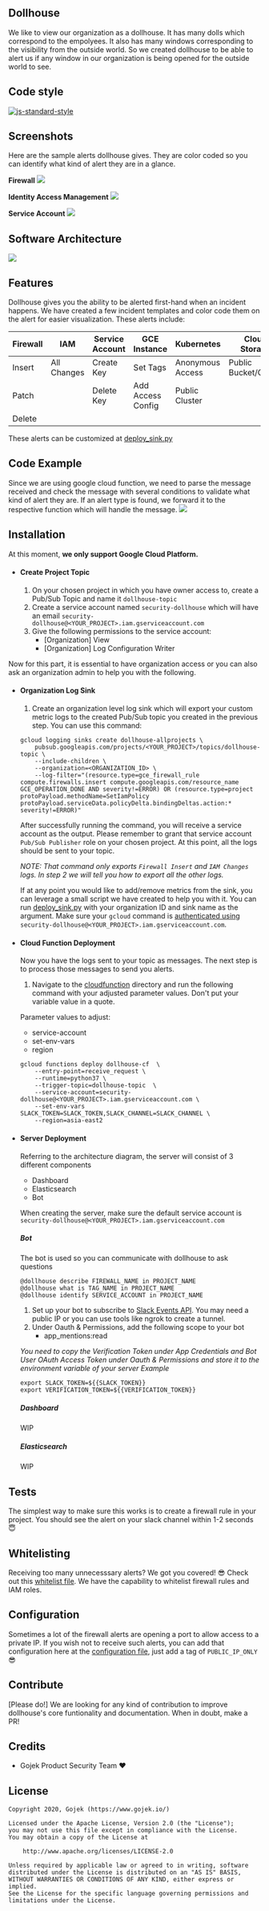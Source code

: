 ## Dollhouse
We like to view our organization as a dollhouse. It has many dolls which correspond to the empolyees. It also has many windows corresponding to the visibility from the outside world. So we created dollhouse to be able to alert us if any window in our organization is being opened for the outside world to see.

## Code style
[![js-standard-style](https://img.shields.io/badge/code%20style-standard-brightgreen.svg?style=flat)](https://github.com/feross/standard)
 
## Screenshots
Here are the sample alerts dollhouse gives. They are color coded so you can identify what kind of alert they are in a glance.

**Firewall**
![](img/firewall_insert.png)

**Identity Access Management**
![](img/iam_change.png)

**Service Account**
![](img/serviceaccount_createkey.png)


## Software Architecture
![](img/dollhouse20.png)

## Features
Dollhouse gives you the ability to be alerted first-hand when an incident happens. We have created a few incident templates and color code them on the alert for easier visualization. These alerts include:

|Firewall|IAM|Service Account|GCE Instance|Kubernetes|Cloud Storage|  
|-|-|-|-|-|-|
| Insert |All Changes | Create Key| Set Tags| Anonymous Access|Public Bucket/Object |
| Patch | |Delete Key | Add Access Config| Public Cluster| | 
| Delete | | | | | |

These alerts can be customized at [deploy_sink.py](/cloudfunction/deployments/deploy_sink.py)

## Code Example
Since we are using google cloud function, we need to parse the message received and check the message with several conditions to validate what kind of alert they are. If an alert type is found, we forward it to the respective function which will handle the message.
![](img/code_sample.png)


## Installation
At this moment, **we only support Google Cloud Platform.**

- #### Create Project Topic
    1. On your chosen project in which you have owner access to, create a Pub/Sub Topic and name it `dollhouse-topic`
    2. Create a service account named `security-dollhouse` which will have an email `security-dollhouse@<YOUR_PROJECT>.iam.gserviceaccount.com`
    3. Give the following permissions to the service account:
        - [Organization] View
        - [Organization] Log Configuration Writer
 
Now for this part, it is essential to have organization access or you can also ask an organization admin to help you with the following.
- #### Organization Log Sink
    1. Create an organization level log sink which will export your custom metric logs to the created Pub/Sub topic you created in the previous step.
    You can use this command:
    ```
    gcloud logging sinks create dollhouse-allprojects \
        pubsub.googleapis.com/projects/<YOUR_PROJECT>/topics/dollhouse-topic \
        --include-children \
        --organization=<ORGANIZATION_ID> \
        --log-filter="(resource.type=gce_firewall_rule compute.firewalls.insert compute.googleapis.com/resource_name GCE_OPERATION_DONE AND severity!=ERROR) OR (resource.type=project protoPayload.methodName=SetIamPolicy protoPayload.serviceData.policyDelta.bindingDeltas.action:* severity!=ERROR)"
    ```
    After successfully running the command, you will receive a service account as the output. Please remember to grant that service account `Pub/Sub Publisher` role on your chosen project. At this point, all the logs should be sent to your topic.

    _NOTE: That command only exports `Firewall Insert` and `IAM Changes` logs. In step 2 we will tell you how to export all the other logs._

    If at any point you would like to add/remove metrics from the sink, you can leverage a small script we have created to help you with it.
    You can run [deploy_sink.py](/cloudfunction/deployments/deploy_sink.py) with your organization ID and sink name as the argument. Make sure your `gcloud` command is [authenticated using](https://cloud.google.com/docs/authentication/production#command-line) `security-dollhouse@<YOUR_PROJECT>.iam.gserviceaccount.com`. 

- #### Cloud Function Deployment
    Now you have the logs sent to your topic as messages. The next step is to process those messages to send you alerts.
        
    1. Navigate to the [cloudfunction](/cloudfunction/) directory and run the following command with your adjusted parameter values. Don't put your variable value in a quote.
    
    Parameter values to adjust:
    - service-account
    - set-env-vars
    - region


    ```
    gcloud functions deploy dollhouse-cf  \
        --entry-point=receive_request \
        --runtime=python37 \
        --trigger-topic=dollhouse-topic  \
        --service-account=security-dollhouse@<YOUR_PROJECT>.iam.gserviceaccount.com \
        --set-env-vars SLACK_TOKEN=SLACK_TOKEN,SLACK_CHANNEL=SLACK_CHANNEL \
        --region=asia-east2
    ```
- #### Server Deployment
    Referring to the architecture diagram, the server will consist of 3 different components
    - Dashboard
    - Elasticsearch
    - Bot
    
    When creating the server, make sure the default service account is `security-dollhouse@<YOUR_PROJECT>.iam.gserviceaccount.com`
    
    ##### Bot
    The bot is used so you can communicate with dollhouse to ask questions
    ``` 
    @dollhouse describe FIREWALL_NAME in PROJECT_NAME
    @dollhouse what is TAG_NAME in PROJECT_NAME
    @dollhouse identify SERVICE_ACCOUNT in PROJECT_NAME
    ```

    
    
    1. Set up your bot to subscribe to [Slack Events API](https://api.slack.com/events-api). You may need a public IP or you can use tools like ngrok to create a tunnel.
    2. Under Oauth & Permissions, add the following scope to your bot
        - app_mentions:read

        
    *You need to copy the Verification Token under App Credentials and Bot User OAuth Access Token under Oauth & Permissions and store it to the environment variable of your server* 
    *Example*
    ```
    export SLACK_TOKEN=${{SLACK_TOKEN}}
    export VERIFICATION_TOKEN=${{VERIFICATION_TOKEN}}
    ```

    ##### Dashboard
    WIP
    ##### Elasticsearch
    WIP


## Tests 
The simplest way to make sure this works is to create a firewall rule in your project.
You should see the alert on your slack channel within 1-2 seconds 😇

## Whitelisting 
Receiving too many unnecesssary alerts? We got you covered! 😎 Check out this [whitelist file](/cloudfunction/rules/whitelist.yaml). We have the capability to whitelist firewall rules and IAM roles.

## Configuration
Sometimes a lot of the firewall alerts are opening a port to allow access to a private IP. If you wish not to receive such alerts, you can add that configuration here at the [configuration file](/cloudfunction/rules/config.yaml), just add a tag of `PUBLIC_IP_ONLY` 😎

## Contribute
[Please do!] We are looking for any kind of contribution to improve dollhouse's core funtionality and documentation. When in doubt, make a PR!

## Credits
- Gojek Product Security Team ❤️

## License
```
Copyright 2020, Gojek (https://www.gojek.io/)

Licensed under the Apache License, Version 2.0 (the "License");
you may not use this file except in compliance with the License.
You may obtain a copy of the License at

    http://www.apache.org/licenses/LICENSE-2.0

Unless required by applicable law or agreed to in writing, software
distributed under the License is distributed on an "AS IS" BASIS,
WITHOUT WARRANTIES OR CONDITIONS OF ANY KIND, either express or implied.
See the License for the specific language governing permissions and
limitations under the License.
```